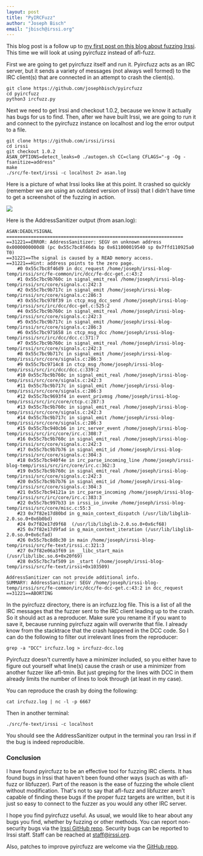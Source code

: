 ```yaml
---
layout: post
title: "PyIRCFuzz"
author: "Joseph Bisch"
email: "jbisch@irssi.org"
---
```


This blog post is a follow up to [my first post on this blog about fuzzing
Irssi](https://irssi.org/2017/05/12/fuzzing-irssi/). This time we will look at
using pyircfuzz instead of afl-fuzz.

First we are going to get pyircfuzz itself and run it. Pyircfuzz acts as an IRC
server, but it sends a variety of messages (not always well formed) to the IRC
client(s) that are connected in an attempt to crash the client(s).

```
git clone https://github.com/josephbisch/pyircfuzz
cd pyircfuzz
python3 ircfuzz.py
```

Next we need to get Irssi and checkout 1.0.2, because we know it actually has
bugs for us to find. Then, after we have built Irssi, we are going to run it
and connect to the pyircfuzz instance on localhost and log the error output to
a file.

```
git clone https://github.com/irssi/irssi
cd irssi
git checkout 1.0.2
ASAN_OPTIONS=detect_leaks=0 ./autogen.sh CC=clang CFLAGS="-g -Og -fsanitize=address"
make
./src/fe-text/irssi -c localhost 2> asan.log
```

Here is a picture of what Irssi looks like at this point. It crashed so quickly
(remember we are using an outdated version of Irssi) that I didn't have time to
get a screenshot of the fuzzing in action.

<img style="max-width:100%" src="/images/irssi_pyircfuzz_crash.png" />

Here is the AddressSanitizer output (from asan.log):


```
ASAN:DEADLYSIGNAL
=================================================================
==31221==ERROR: AddressSanitizer: SEGV on unknown address 0x0000000000d8 (pc 0x55c7bc8f46da bp 0x611000019540 sp 0x7ffd110925a0 T0)
==31221==The signal is caused by a READ memory access.
==31221==Hint: address points to the zero page.
    #0 0x55c7bc8f46d9 in dcc_request /home/joseph/irssi-blog-temp/irssi/src/fe-common/irc/dcc/fe-dcc-get.c:43:2
    #1 0x55c7bc9b760c in signal_emit_real /home/joseph/irssi-blog-temp/irssi/src/core/signals.c:242:3
    #2 0x55c7bc9b717c in signal_emit /home/joseph/irssi-blog-temp/irssi/src/core/signals.c:286:3
    #3 0x55c7bc978f39 in ctcp_msg_dcc_send /home/joseph/irssi-blog-temp/irssi/src/irc/dcc/dcc-get.c:525:2
    #4 0x55c7bc9b760c in signal_emit_real /home/joseph/irssi-blog-temp/irssi/src/core/signals.c:242:3
    #5 0x55c7bc9b717c in signal_emit /home/joseph/irssi-blog-temp/irssi/src/core/signals.c:286:3
    #6 0x55c7bc971658 in ctcp_msg_dcc /home/joseph/irssi-blog-temp/irssi/src/irc/dcc/dcc.c:371:7
    #7 0x55c7bc9b760c in signal_emit_real /home/joseph/irssi-blog-temp/irssi/src/core/signals.c:242:3
    #8 0x55c7bc9b717c in signal_emit /home/joseph/irssi-blog-temp/irssi/src/core/signals.c:286:3
    #9 0x55c7bc9714c8 in ctcp_msg /home/joseph/irssi-blog-temp/irssi/src/irc/dcc/dcc.c:339:2
    #10 0x55c7bc9b760c in signal_emit_real /home/joseph/irssi-blog-temp/irssi/src/core/signals.c:242:3
    #11 0x55c7bc9b717c in signal_emit /home/joseph/irssi-blog-temp/irssi/src/core/signals.c:286:3
    #12 0x55c7bc9693f4 in event_privmsg /home/joseph/irssi-blog-temp/irssi/src/irc/core/ctcp.c:287:3
    #13 0x55c7bc9b760c in signal_emit_real /home/joseph/irssi-blog-temp/irssi/src/core/signals.c:242:3
    #14 0x55c7bc9b717c in signal_emit /home/joseph/irssi-blog-temp/irssi/src/core/signals.c:286:3
    #15 0x55c7bc940cb6 in irc_server_event /home/joseph/irssi-blog-temp/irssi/src/irc/core/irc.c:308:7
    #16 0x55c7bc9b760c in signal_emit_real /home/joseph/irssi-blog-temp/irssi/src/core/signals.c:242:3
    #17 0x55c7bc9b7b76 in signal_emit_id /home/joseph/irssi-blog-temp/irssi/src/core/signals.c:304:3
    #18 0x55c7bc940f4e in irc_parse_incoming_line /home/joseph/irssi-blog-temp/irssi/src/irc/core/irc.c:362:3
    #19 0x55c7bc9b760c in signal_emit_real /home/joseph/irssi-blog-temp/irssi/src/core/signals.c:242:3
    #20 0x55c7bc9b7b76 in signal_emit_id /home/joseph/irssi-blog-temp/irssi/src/core/signals.c:304:3
    #21 0x55c7bc94121a in irc_parse_incoming /home/joseph/irssi-blog-temp/irssi/src/irc/core/irc.c:383:3
    #22 0x55c7bc997b33 in irssi_io_invoke /home/joseph/irssi-blog-temp/irssi/src/core/misc.c:55:3
    #23 0x7f82e17d80bd in g_main_context_dispatch (/usr/lib/libglib-2.0.so.0+0x6b0bd)
    #24 0x7f82e17d9f68  (/usr/lib/libglib-2.0.so.0+0x6cf68)
    #25 0x7f82e17d9fad in g_main_context_iteration (/usr/lib/libglib-2.0.so.0+0x6cfad)
    #26 0x55c7bc8d8c30 in main /home/joseph/irssi-blog-temp/irssi/src/fe-text/irssi.c:321:3
    #27 0x7f82e06a3f69 in __libc_start_main (/usr/lib/libc.so.6+0x20f69)
    #28 0x55c7bc7af509 in _start (/home/joseph/irssi-blog-temp/irssi/src/fe-text/irssi+0x103509)

AddressSanitizer can not provide additional info.
SUMMARY: AddressSanitizer: SEGV /home/joseph/irssi-blog-temp/irssi/src/fe-common/irc/dcc/fe-dcc-get.c:43:2 in dcc_request
==31221==ABORTING
```

In the pyircfuzz directory, there is an ircfuzz.log file. This is a list of all
the IRC messages that the fuzzer sent to the IRC client leading up to the
crash. So it should act as a reproducer. Make sure you rename it if you want to
save it, because running pyircfuzz again will overwrite that file. I already
know from the stacktrace that the crash happened in the DCC code. So I can do
the following to filter out irrelevant lines from the reproducer:

```
grep -a "DCC" ircfuzz.log > ircfuzz-dcc.log
```

Pyircfuzz doesn't currently have a minimizer included, so you either have to
figure out yourself what line(s) cause the crash or use a minimizer from
another fuzzer like afl-tmin. But just greping for the lines with DCC in them
already limits the number of lines to look through (at least in my case).

You can reproduce the crash by doing the following:

```
cat ircfuzz.log | nc -l -p 6667
```

Then in another terminal:

```
./src/fe-text/irssi -c localhost
```

You should see the AddressSanitizer output in the terminal you ran Irssi in if
the bug is indeed reproducible.

### Conclusion

I have found pyircfuzz to be an effective tool for fuzzing IRC clients. It has
found bugs in Irssi that haven't been found other ways (such as with afl-fuzz
or libfuzzer). Part of the reason is the ease of fuzzing the whole client
without modification. That's not to say that afl-fuzz and libfuzzer aren't
capable of finding these bugs if the proper fuzz targets are written, but it is
just so easy to connect to the fuzzer as you would any other IRC server.

I hope you find pyircfuzz useful. As usual, we would like to hear about any
bugs you find, whether by fuzzing or other methods. You can report non-security
bugs via the [Irssi GitHub repo](https://github.com/irssi/irssi). Security bugs
can be reported to Irssi staff. Staff can be reached at staff@irssi.org.

Also, patches to improve pyircfuzz are welcome via the [GitHub
repo](https://github.com/josephbisch/pyircfuzz).
